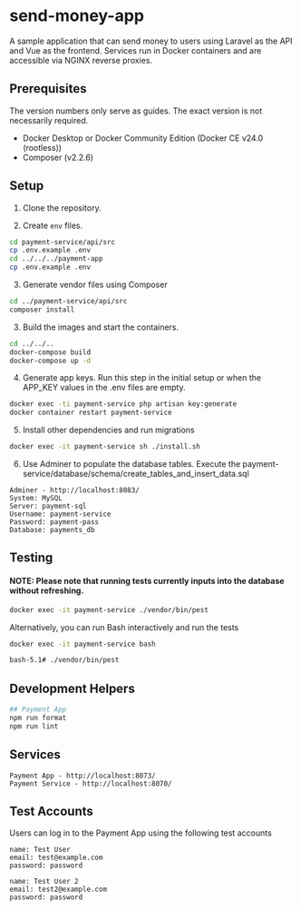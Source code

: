 # send-money-app
A sample application that can send money to users using Laravel as the API and Vue as the frontend. Services run in Docker containers and are accessible via NGINX reverse proxies.

## Prerequisites
The version numbers only serve as guides. The exact version is not necessarily required.
- Docker Desktop or Docker Community Edition (Docker CE v24.0 (rootless))
- Composer (v2.2.6)

## Setup
1. Clone the repository.

2. Create `env` files.
```bash
cd payment-service/api/src
cp .env.example .env
cd ../../../payment-app
cp .env.example .env
```

3. Generate vendor files using Composer
```bash
cd ../payment-service/api/src
composer install
```

3. Build the images and start the containers.
```bash
cd ../../..
docker-compose build
docker-compose up -d
```

4. Generate app keys. Run this step in the initial setup or when the APP_KEY values in the .env files are empty.
```bash
docker exec -ti payment-service php artisan key:generate
docker container restart payment-service
```
5. Install other dependencies and run migrations
```bash
docker exec -it payment-service sh ./install.sh
```
6. Use Adminer to populate the database tables. Execute the payment-service/database/schema/create_tables_and_insert_data.sql
```
Adminer - http://localhost:8083/
System: MySQL
Server: payment-sql
Username: payment-service
Password: payment-pass
Database: payments_db
```

## Testing
#### NOTE: Please note that running tests currently inputs into the database without refreshing.
```bash
docker exec -it payment-service ./vendor/bin/pest
```
Alternatively, you can run Bash interactively and run the tests
```bash
docker exec -it payment-service bash

bash-5.1# ./vendor/bin/pest
```

## Development Helpers
```bash
## Payment App
npm run format
npm run lint
```

## Services
```
Payment App - http://localhost:8073/
Payment Service - http://localhost:8070/
```

## Test Accounts
Users can log in to the Payment App using the following test accounts
```
name: Test User
email: test@example.com
password: password

name: Test User 2
email: test2@example.com
password: password
```
